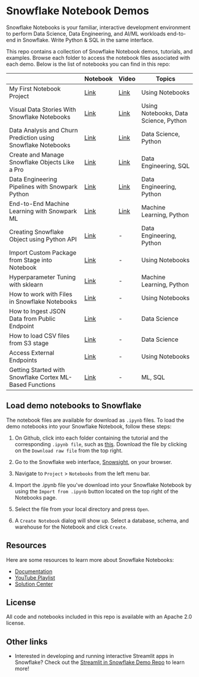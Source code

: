# Snowflake Notebook Demos
Snowflake Notebooks is your familiar, interactive development environment to perform Data Science, Data Engineering, and AI/ML workloads end-to-end in Snowflake. Write Python & SQL in the same interface.

This repo contains a collection of Snowflake Notebook demos, tutorials, and examples. Browse each folder to access the notebook files associated with each demo. Below is the list of notebooks you can find in this repo:


|  | Notebook | Video | Topics |
|---|---|---|---|
| My First Notebook Project | [Link](https://github.com/Snowflake-Labs/snowflake-demo-notebooks/blob/main/My%20First%20Notebook%20Project/My%20First%20Notebook%20Project.ipynb) | [Link](https://www.youtube.com/watch?v=tpg35YgA9Gk) | Using Notebooks |
| Visual Data Stories With Snowflake Notebooks | [Link](https://github.com/Snowflake-Labs/snowflake-demo-notebooks/blob/main/Visual%20Data%20Stories%20with%20Snowflake%20Notebooks/Visual%20Data%20Stories%20with%20Snowflake%20Notebooks.ipynb) | [Link](https://www.youtube.com/watch?v=WJUNTudCsYM) | Using Notebooks, Data Science, Python |
| Data Analysis and Churn Prediction using Snowflake Notebooks | [Link](https://github.com/Snowflake-Labs/snowflake-demo-notebooks/blob/main/Telco%20Churn%20Data%20Analysis/Telco%20Churn%20Data%20Analysis.ipynb) | [Link](https://www.youtube.com/watch?v=eqb5RdmpW8c) | Data Science, Python |
| Create and Manage Snowflake Objects Like a Pro | [Link](https://github.com/Snowflake-Labs/snowflake-demo-notebooks/blob/main/Create%20and%20Manage%20Snowflake%20Objects%20Like%20a%20Pro/Create%20and%20Manage%20Snowflake%20Objects%20Like%20a%20Pro.ipynb) | [Link](https://www.youtube.com/watch?v=Dj8aAoEOfrw) | Data Engineering, SQL |
| Data Engineering Pipelines with Snowpark Python | [Link](https://github.com/Snowflake-Labs/snowflake-demo-notebooks/blob/main/Data%20Engineering%20Pipelines%20with%20Snowpark%20Python/Data%20Engineering%20Pipelines%20with%20Snowpark%20Python.ipynb) | [Link](https://www.youtube.com/watch?v=mpstEt0fU8U) | Data Engineering, Python |
| End-to-End Machine Learning with Snowpark ML | [Link](https://github.com/Snowflake-Labs/snowflake-demo-notebooks/tree/main/End-to-End%20Machine%20Learning%20with%20Snowpark%20ML) | [Link](https://www.youtube.com/watch?v=LeSGBW0YoLg) | Machine Learning, Python |
| Creating Snowflake Object using Python API | [Link](https://github.com/Snowflake-Labs/snowflake-demo-notebooks/blob/main/Creating%20Snowflake%20Object%20using%20Python%20API/Creating%20Snowflake%20Object%20using%20Python%20API.ipynb) | - | Data Engineering, Python |
| Import Custom Package from Stage into Notebook | [Link](https://github.com/Snowflake-Labs/snowflake-demo-notebooks/blob/main/Import%20Package%20from%20Stage/Import%20Package%20from%20Stage.ipynb) | - | Using Notebooks |
| Hyperparameter Tuning with sklearn | [Link](https://github.com/Snowflake-Labs/snowflake-demo-notebooks/blob/main/Hyperparameter%20Tuning%20with%20sklearn/Hyperparameter%20Tuning%20with%20sklearn.ipynb) | - | Machine Learning, Python |
| How to work with Files in Snowflake Notebooks | [Link](https://github.com/Snowflake-Labs/snowflake-demo-notebooks/blob/main/Working%20with%20Files/Working%20with%20Files.ipynb) | - | Using Notebooks |
| How to Ingest JSON Data from Public Endpoint | [Link](https://github.com/Snowflake-Labs/snowflake-demo-notebooks/blob/main/Ingest%20Public%20JSON/Ingest%20Public%20JSON.ipynb) | - | Data Science |
| How to load CSV files from S3 stage | [Link](https://github.com/Snowflake-Labs/snowflake-demo-notebooks/blob/main/Load%20CSV%20from%20S3/Load%20CSV%20from%20S3.ipynb) | - | Data Science |
| Access External Endpoints | [Link](https://github.com/Snowflake-Labs/snowflake-demo-notebooks/blob/main/Access%20External%20Endpoints/Access%20External%20Endpoints.ipynb) | - | Using Notebooks |
| Getting Started with Snowflake Cortex ML-Based Functions | [Link](https://github.com/Snowflake-Labs/snowflake-demo-notebooks/blob/main/Getting%20Started%20with%20Snowflake%20Cortex%20ML-Based%20Functions/Getting%20Started%20with%20Snowflake%20Cortex%20ML-Based%20Functions.ipynb) | - | ML, SQL |

## Load demo notebooks to Snowflake

The notebook files are available for download as `.ipynb` files. To load the demo notebooks into your Snowflake Notebook, follow these steps: 

1. On Github, click into each folder containing the tutorial and the corresponding `.ipynb file`, such as [this](https://github.com/Snowflake-Labs/notebook-demo/blob/main/My%20First%20Notebook%20Project/My%20First%20Notebook%20Project.ipynb). Download the file by clicking on the `Download raw file` from the top right.

2. Go to the Snowflake web interface, [Snowsight](https://app.snowflake.com), on your browser.

3. Navigate to `Project` > `Notebooks` from the left menu bar. 

3. Import the .ipynb file you've download into your Snowflake Notebook by using the `Import from .ipynb` button located on the top right of the Notebooks page.

4. Select the file from your local directory and press `Open`.

5. A `Create Notebook` dialog will show up. Select a database, schema, and warehouse for the Notebook and click `Create`.

## Resources

Here are some resources to learn more about Snowflake Notebooks:

* [Documentation](https://docs.snowflake.com/LIMITEDACCESS/snowsight-notebooks/ui-snowsight-notebooks-about)
* [YouTube Playlist](https://www.youtube.com/playlist?list=PLavJpcg8cl1Efw8x_fBKmfA2AMwjUaeBI)
* [Solution Center](https://developers.snowflake.com/solutions/?_sft_technology=notebooks)

## License

All code and notebooks included in this repo is available with an Apache 2.0 license.

## Other links

* Interested in developing and running interactive Streamlit apps in Snowflake? Check out the [Streamlit in Snowflake Demo Repo](https://github.com/Snowflake-Labs/snowflake-demo-streamlit/) to learn more!
